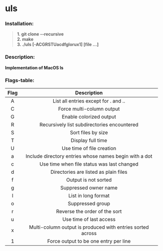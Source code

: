 # uls
### Installation:
>**1. git clone --recursive**  
>**2. make**  
>**3. ./uls [-ACGRSTUacdfglorux1] [file ...]**  
### Description:
**Implementation of MacOS ls**  
### Flags-table:

| Flag |                         Description                        |
|:----:|:----------------------------------------------------------:|
|   A  | List all entries except for . and ..                       |
|   C  | Force multi-column output                                  |
|   G  | Enable colorized output                                    |
|   R  | Recursively list subdirectories encountered                |
|   S  | Sort files by size                                         |
|   T  | Display full time                                          |
|   U  | Use time of file creation                                  |
|   a  | Include directory entries whose names begin with a dot     |
|   c  | Use time when file status was last changed                 |
|   d  | Directories are listed as plain files                      |
|   f  | Output is not sorted                                       |
|   g  | Suppressed owner name                                      |
|   l  | List in long format                                        |
|   o  | Suppressed group                                           |
|   r  | Reverse the order of the sort                              |
|   u  | Use time of last access                                    |
|   x  | Multi-column output is produced with entries sorted across |
|   1  | Force output to be one entry per line                      |
